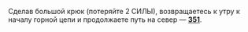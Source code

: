 Сделав большой крюк (потеряйте 2 СИЛЫ), возвращаетесь к утру к началу горной цепи и продолжаете путь на север — [**351**](#n_351).

